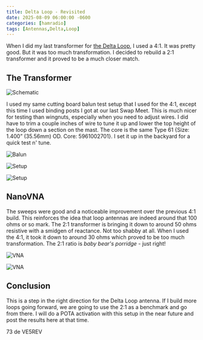 ```yaml
---
title: Delta Loop - Revisited
date: 2025-08-09 06:00:00 -0600
categories: [hamradio]
tags: [Antennas,Delta,Loop]
---
```


When I did my last transformer for [the Delta Loop](https://jrschultz.github.io/VE5REV/posts/DeltaLoop/), I used a 4:1. It was pretty good. But it was too much transformation. I decided to rebuild a 2:1 transformer and it proved to be a much closer match.

## The Transformer

![Schematic](./assets/DLRevisit/DLRevisit-00.webp)

I used my same cutting board balun test setup that I used for the 4:1, except this time I used binding posts I got at our last Swap Meet. This is much nicer for testing than wingnuts, especially when you need to adjust wires. I did have to trim a couple inches of wire to tune it up and lower the top height of the loop down a section on the mast. The core is the same Type 61 {Size: 1.400” (35.56mm) OD. Core: 5961002701}. I set it up in the backyard for a quick test n' tune.

![Balun](./assets/DLRevisit/DLRevisit-01.webp)

![Setup](./assets/DLRevisit/DLRevisit-05.webp)

![Setup](./assets/DLRevisit/DLRevisit-02.webp)

## NanoVNA

The sweeps were good and a noticeable improvement over the previous 4:1 build. This reinforces the idea that loop antennas are indeed around that 100 ohms or so mark. The 2:1 transformer is bringing it down to around 50 ohms resistive with a smidgen of reactance. Not too shabby at all. When I used the 4:1, it took it down to around 30 ohms which proved to be too much transformation. The 2:1 ratio is *baby bear's porridge* - just right!

![VNA](./assets/DLRevisit/DLRevisit-03.webp)

![VNA](./assets/DLRevisit/DLRevisit-04.webp)

## Conclusion

This is a step in the right direction for the Delta Loop antenna. If I build more loops going forward, we are going to use the 2:1 as a benchmark and go from there. I will do a POTA activation with this setup in the near future and post the results here at that time.

73 de VE5REV



